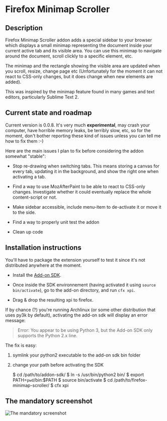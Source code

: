 Firefox Minimap Scroller
========================

Description
-----------

Firefox Minimap Scroller addon adds a special sidebar to your browser which
displays a small minimap representing the document inside your current active 
tab and its visible area. You can use this minimap to navigate around the 
document, scroll clickly to a specific element, etc.

The minimap and the rectangle showing the visible area are updated when you
scroll, resize, change page etc (Unfortunately for the moment it can not react
to CSS-only changes, but it does change when new elements are added).

This was inspired by the minimap feature found in many games and text editors,
particularly Sublime Text 2. 

Current state and roadmap
-------------------------

Current version is 0.0.8. It's very much **experimental**, may crash your 
computer, have horrible memory leaks, be terribly slow, etc, so for the moment,
don't bother reporting these kind of issues unless you can tell me how to fix
them :-)

Here are the main issues I plan to fix before considering the addon somewhat
"stable":

- Stop re-drawing when switching tabs. This means storing a canvas for every
  tab, updating it in the background, and show the right one when activating a
  tab.

- Find a way to use MozAfterPaint to be able to react to CSS-only changes.
  Investigate whether it could eventually replace the whole content-script 
  or not.  

- Make sidebar accessible, include menu-item to de-activate it or move it
  to the side.

- Find a way to properly unit test the addon

- Clean up code


Installation instructions
-------------------------

You'll have to package the extension yourself to test it since it's not
distributed anywhere at the moment.

- Install the [Add-on SDK][].

- Once inside the SDK environnement (having activated it using ``source
  bin/activate``), go to the add-on directory, and run `cfx xpi`.

- Drag & drop the resulting xpi to firefox.

[Add-on SDK]: https://addons.mozilla.org/en-US/developers/docs/sdk/latest/dev-guide/tutorials/installation.html

If by chance (?) you're running Archlinux (or some other distribution that uses
py3k by default), activating the add-on sdk will display an error message:

> Error: You appear to be using Python 3, but the Add-on SDK only supports the
> Python 2.x line.

The fix is easy:

1. symlink your python2 executable to the add-on sdk bin folder
2. change your path before activating the SDK

    $ cd /path/to/addon-sdk/
    $ ln -s /usr/bin/python2 bin/
    $ export PATH=`pwd`/bin:$PATH
    $ source bin/activate
    $ cd /path/to/firefox-minimap-scroller/
    $ cfx xpi


The mandatory screenshot
------------------------

![The mandatory screenshot](https://raw.github.com/diox/firefox-minimap-scroller/master/doc/screenshots/screen1.png)

